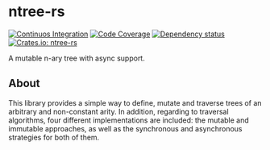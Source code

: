 # ntree-rs

[![Continuos Integration](https://github.com/hectormrc/ntree-rs/actions/workflows/ci.yml/badge.svg?branch=main)](https://github.com/hectormrc/ntree-rs/actions/workflows/ci.yml)
[![Code Coverage](https://codecov.io/github/hectormrc/ntree-rs/coverage.svg?branch=main&token=)](https://codecov.io/gh/hectormrc/ntree-rs)
[![Dependency status](https://deps.rs/repo/github/hectormrc/ntree-rs/status.svg)](https://deps.rs/repo/github/hectormrc/ntree-rs)
[![Crates.io: ntree-rs](https://img.shields.io/crates/v/ntree-rs.svg)](https://crates.io/crates/ntree-rs)

A mutable n-ary tree with async support.

## About
This library provides a simple way to define, mutate and traverse trees of an arbitrary and non-constant arity. In addition, regarding to traversal algorithms, four different implementations are included: the mutable and immutable approaches, as well as the synchronous and asynchronous strategies for both of them.
